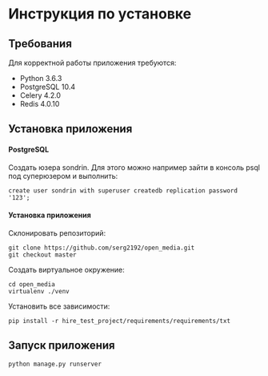 # Инструкция по установке

## Требования

Для корректной работы приложения требуются:

- Python 3.6.3
- PostgreSQL 10.4
- Celery 4.2.0
- Redis 4.0.10

## Установка приложения

#### PostgreSQL
Создать юзера sondrin. Для этого можно например зайти в консоль psql под суперюзером и выполнить:
```
create user sondrin with superuser createdb replication password '123';
```

#### Установка приложения

Склонировать репозиторий:

```
git clone https://github.com/serg2192/open_media.git
git checkout master
```

Создать виртуальное окружение:

```
cd open_media
virtualenv ./venv
```

Установить все зависимости:
```
pip install -r hire_test_project/requirements/requirements/txt
```


## Запуск приложения

```
python manage.py runserver
```

